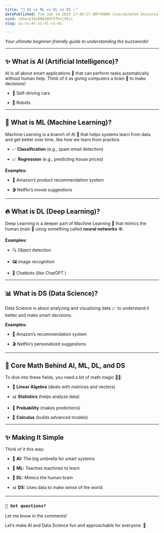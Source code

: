 ```yaml
---
title: "🤖 AI vs ML vs DL vs DS ✨"
datePublished: Tue Jan 14 2025 17:49:17 GMT+0000 (Coordinated Universal Time)
cuid: cm5wrp18u000209l5fhzj46ji
slug: ai-vs-ml-vs-dl-vs-ds

---
```


*Your ultimate beginner-friendly guide to understanding the buzzwords!*

---

## ✨ What is AI (Artificial Intelligence)?

AI is all about smart applications 🤖 that can perform tasks automatically without human help. Think of it as giving computers a brain 🧠 to make decisions!

* 🚗 Self-driving cars
    
* 🤖 Robots
    

---

## 🧠 What is ML (Machine Learning)?

Machine Learning is a branch of AI 🌳 that helps systems learn from data and get better over time, like how we learn from practice.

* ✅ **Classification** (e.g., spam email detection)
    
* 📈 **Regression** (e.g., predicting house prices)
    

**Examples:**

* 🛒 Amazon’s product recommendation system
    
* 🎬 Netflix’s movie suggestions
    

---

## 🔥 What is DL (Deep Learning)?

Deep Learning is a deeper part of Machine Learning 🌊 that mimics the human brain 🧠 using something called **neural networks** 🕸️.

**Examples:**

* 🔍 Object detection
    
* 🖼️ Image recognition
    
* 💬 Chatbots (like ChatGPT )
    

---

## 📊 What is DS (Data Science)?

Data Science is about analyzing and visualizing data 📈 to understand it better and make smart decisions.

**Examples:**

* 🛒 Amazon’s recommendation system
    
* 🎬 Netflix’s personalized suggestions
    

---

## 📖 Core Math Behind AI, ML, DL, and DS

To dive into these fields, you need a bit of math magic 🧙‍♀️:

* 📏 **Linear Algebra** (deals with matrices and vectors)
    
* 📊 **Statistics** (helps analyze data)
    
* 🎲 **Probability** (makes predictions)
    
* 📏 **Calculus** (builds advanced models)
    

---

## ✨ Making It Simple

Think of it this way:

* 🤖 **AI:** The big umbrella for smart systems
    
* 🧠 **ML:** Teaches machines to learn
    
* 🧠 **DL:** Mimics the human brain
    
* 📊 **DS:** Uses data to make sense of the world
    

---

### `💬 Got questions?`

Let me know in the comments!

Let’s make AI and Data Science fun and approachable for everyone. 🚀